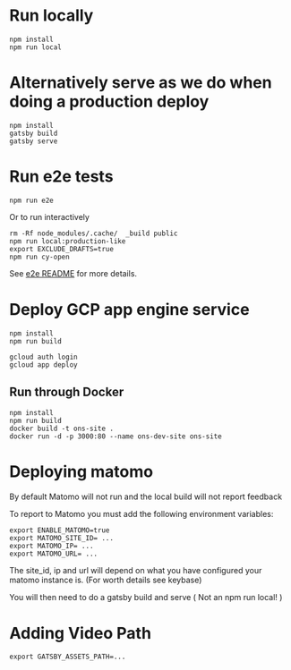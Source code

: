 # Run locally

    npm install
    npm run local
        
# Alternatively serve as we do when doing a production deploy

    npm install
    gatsby build
    gatsby serve

# Run e2e tests

    npm run e2e

Or to run interactively
    
    rm -Rf node_modules/.cache/  _build public
    npm run local:production-like
    export EXCLUDE_DRAFTS=true
    npm run cy-open    

See [e2e README](cypress/CYPRESS_README.md) for more details.
        
# Deploy GCP app engine service

    npm install
    npm run build
    
    gcloud auth login
    gcloud app deploy
    
## Run through Docker

    npm install
    npm run build
    docker build -t ons-site .
    docker run -d -p 3000:80 --name ons-dev-site ons-site

# Deploying matomo

By default Matomo will not run and the local build will not report feedback

To report to Matomo you must add the following environment variables:

    export ENABLE_MATOMO=true
    export MATOMO_SITE_ID= ...
    export MATOMO_IP= ...
    export MATOMO_URL= ...

The site_id, ip and url will depend on what you have configured your matomo instance is. (For worth details see keybase)

You will then need to do a gatsby build and serve ( Not an npm run local! )

# Adding Video Path

    export GATSBY_ASSETS_PATH=...